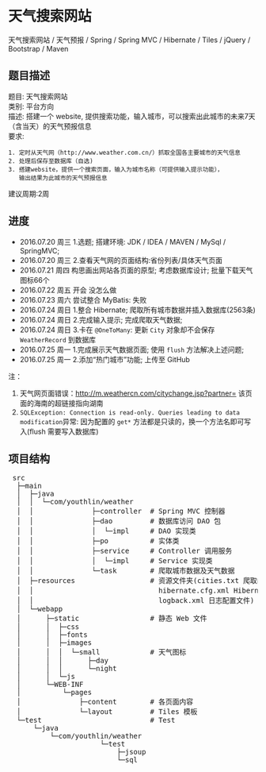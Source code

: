 # 天气搜索网站
天气搜索网站 / 天气预报 / Spring / Spring MVC / Hibernate / Tiles / jQuery / Bootstrap / Maven  

## 题目描述
题目: 天气搜索网站  
类别: 平台方向  
描述: 搭建一个 website, 提供搜索功能，输入城市，可以搜索出此城市的未来7天（含当天）的天气预报信息  
要求:  
  
    1. 定时从天气网（http://www.weather.com.cn/）抓取全国各主要城市的天气信息  
    2. 处理后保存至数据库（自选)  
    3. 搭建website，提供一个搜索页面，输入为城市名称（可提供输入提示功能），
       输出结果为此城市的天气预报信息

建议周期:2周  

## 进度
- 2016.07.20 周三 1.选题; 搭建环境: JDK / IDEA / MAVEN / MySql / SpringMVC;
- 2016.07.20 周三 2.查看天气网的页面结构:省份列表/具体天气页面
- 2016.07.21 周四 构思画出网站各页面的原型; 考虑数据库设计; 批量下载天气图标66个
- 2016.07.22 周五 开会 没怎么做
- 2016.07.23 周六 尝试整合 MyBatis: 失败
- 2016.07.24 周日 1.整合 Hibernate; 爬取所有城市数据并插入数据库(2563条)
- 2016.07.24 周日 2.完成输入提示; 完成爬取天气数据;
- 2016.07.24 周日 3.卡在 `@OneToMany`: 更新 `City` 对象却不会保存 `WeatherRecord` 到数据库
- 2016.07.25 周一 1.完成展示天气数据页面; 使用 `flush` 方法解决上述问题;
- 2016.07.25 周一 2.添加“热门城市”功能; 上传至 GitHub

注：
1. 天气网页面错误：http://m.weathercn.com/citychange.jsp?partner= 该页面的海南的超链接指向湖南  
2. `SQLException: Connection is read-only. Queries leading to data modification`异常:
   因为配置的 `get*` 方法都是只读的，换一个方法名即可写入(flush 需要写入数据库)  

## 项目结构
<pre>
 src
  ├─main
  │  ├─java
  │  │  └─com/youthlin/weather
  │  │              ├─controller  # Spring MVC 控制器
  │  │              ├─dao         # 数据库访问 DAO 包
  │  │              │  └─impl     # DAO 实现类
  │  │              ├─po          # 实体类
  │  │              ├─service     # Controller 调用服务
  │  │              │  └─impl     # Service 实现类
  │  │              └─task        # 爬取城市数据及天气数据
  │  ├─resources                  # 资源文件夹(cities.txt 爬取的城市数据; 
  │  │                              hibernate.cfg.xml Hibernate文件;
  │  │                              logback.xml 日志配置文件)
  │  └─webapp
  │      ├─static                 # 静态 Web 文件
  │      │  ├─css
  │      │  ├─fonts
  │      │  ├─images
  │      │  │  └─small            # 天气图标
  │      │  │      ├─day
  │      │  │      └─night
  │      │  └─js
  │      └─WEB-INF
  │          └─pages
  │              ├─content        # 各页面内容
  │              └─layout         # Tiles 模板
  └─test                          # Test
      └─java
          └─com/youthlin/weather
                      └─test
                          ├─jsoup
                          └─sql
</pre>

